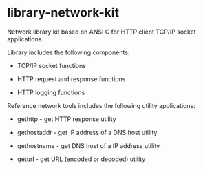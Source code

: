 library-network-kit
===================

Network library kit based on ANSI C for HTTP client TCP/IP socket applications.

Library includes the following components:

* TCP/IP socket functions

* HTTP request and response functions

* HTTP logging functions

Reference network tools includes the following utility applications:

* gethttp - get HTTP response utility

* gethostaddr - get IP address of a DNS host utility

* gethostname - get DNS host of a IP address utility

* geturl - get URL (encoded or decoded) utility

